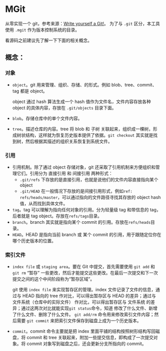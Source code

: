 
# MGit
从零实现一个 git，参考来源：[Write yourself a Git!](https://wyag.thb.lt/)。
为了与 `.git` 区分，本工具使用 `.mgit` 作为版本控制系统的目录。

看源码之前建议先了解一下下面的相关概念。

## 概念：

### 对象
- `object`。git 用来管理、组织、存储、的形式。例如 blob、tree、commit、tag 都是 object。

    object 通过 hash 算法生成一个 hash 值作为文件名，文件内容存放各种 object 的具体内容，存放在 `.git/objects` 目录下面。

- `blob`。存储仓库中的单个文件内容。
- `tree`。描述仓库的内容。tree 将 blob 和 子树 关联起来，组织成一棵树，形成树状结构，这样就为恢复历史版本提供了依据。`git checkout` 其实就是找到树，然后根据其描述的组织关系恢复到系统文件。

### 引用
- 引用机制。除了通过 object 存储对象，git 还采取了引用机制来方便组织和管理它们。引用分为 直接引用 和 间接引用 两种形式：
    - `.git/refs` 下存放的是直接引用，也就是说他们的文件内容直接指向某个 object
    - `.git/HEAD` 在一般情况下存放的是间接引用形式，例如`ref: refs/heads/master`，可以通过指向的文件路径寻找其存放的 object hash 值，从而找到具体文件。
- `tag`。tag 可以理解为指向任何对象的引用。分为轻量级 tag 和带信息的 tag，后者就是 tag object。存放在`refs/tags`目录。
- `branch`。branch 其实就是指向某个 commit 的引用。存放在`refs/heads`目录。
- `HEAD`。HEAD 是指向当前 branch 或 某个 commit 的引用，用于跟随定位你在哪个历史版本的位置。

### 索引文件

- `index file` 或 `staging area`。要在 Git 中提交，首先需要使用 `git add` 和 `git rm` “暂存” 一些更改，然后才能提交这些更改。在最后一次提交和下一次提交之间的这个中间阶段称为“暂存区域”。

    git 使用 `index file` 来实现暂存区的管理。index 文件记录了文件的信息，通过与 HEAD 指向的 tree 作对比，可以得出暂存区与 HEAD 的差异；通过与 文件系统（仓库中的实际文件） 作对比，可以得出暂存区与 文件系统 的差异；通过这两次对比就能实现`git status`命令，知道 修改了什么文件、新增了什么文件、删除了什么文件。
    `git add/rm` 命令用来修改索引文件内容；然后需要 `git commit` 来把索引文件保存到磁盘上成为一个历史版本。
- `commit`。commit 命令主要就是把 index 里面平铺的结构按照树形结构写回磁盘，将 commit 和 tree 关联起来，附加一些提交信息，即构成了一次提交对象。将 commit 对象写到磁盘之后，还会更新分支所指向的 commit。
